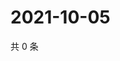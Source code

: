 # 2021-10-05

共 0 条

<!-- BEGIN -->
<!-- 最后更新时间 Tue Oct 05 2021 20:29:17 GMT+0800 (China Standard Time) -->

<!-- END -->
